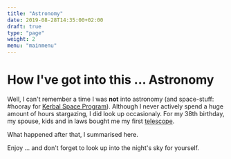 ```yaml
---
title: "Astronomy"
date: 2019-08-28T14:35:00+02:00
draft: true
type: "page"
weight: 2
menu: "mainmenu"
---
```


# How I've got into this ... Astronomy
Well, I can't remember a time I was **not** into astronomy (and space-stuff: #hooray for [Kerbal Space Program](https://www.kerbalspaceprogram.com/)). Although I never actively spend a huge amount of hours stargazing, I did look up occasionaly. For my 38th birthday, my spouse, kids and in laws bought me my first [telescope](https://www.meade.com/infinity-102mm-altazimuth-refractor.html).

What happened after that, I summarised here.

Enjoy ... and don't forget to look up into the night's sky for yourself.
